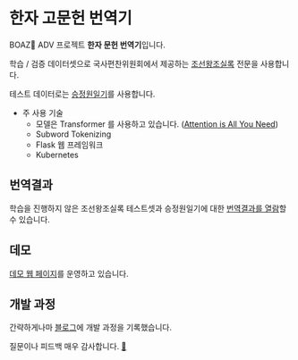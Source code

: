 # 한자 고문헌 번역기

BOAZ:elephant: ADV 프로젝트 **한자 문헌 번역기**입니다.

학습 / 검증 데이터셋으로 국사편찬위원회에서 제공하는 [조선왕조실록](http://sillok.history.go.kr/main/main.do) 전문을 사용합니다.

테스트 데이터로는 [승정원일기](http://sjw.history.go.kr/main.do)를 사용합니다.

- 주 사용 기술
  - 모델은 Transformer 를 사용하고 있습니다. ([Attention is All You Need](https://arxiv.org/abs/1706.03762))
  - Subword Tokenizing 
  - Flask 웹 프레임워크
  - Kubernetes

## 번역결과

학습을 진행하지 않은 조선왕조실록 테스트셋과 승정원일기에 대한 [번역결과를 열람](http://bit.ly/boaz-adv-nlp-result)할 수 있습니다.

## 데모

[데모 웹 페이지](http://bit.ly/boaz-adv-nlp-demo)를 운영하고 있습니다. 

## 개발 과정

간략하게나마 [블로그](https://getchan.github.io/projects/adv_pjt_2/)에 개발 과정을 기록했습니다. 

질문이나 피드백 매우 감사합니다. [:e-mail:](mailto:9511chn@gmail.com)